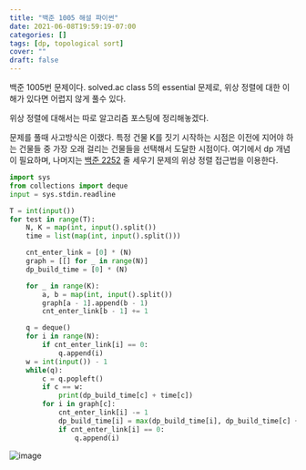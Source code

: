 ```yaml
---
title: "백준 1005 해설 파이썬"
date: 2021-06-08T19:59:19-07:00
categories: []
tags: [dp, topological sort]
cover: ""
draft: false
---
```


백준 1005번 문제이다. solved.ac class 5의 essential 문제로, 위상 정렬에 대한 이해가 있다면 어렵지 않게 풀수 있다.

위상 정렬에 대해서는 따로 알고리즘 포스팅에 정리해놓겠다.

문제를 풀때 사고방식은 이랬다. 특정 건물 K를 짓기 시작하는 시점은 이전에 지어야 하는 건물들 중 가장 오래 걸리는 건물들을 선택해서 도달한 시점이다. 여기에서 dp 개념이 필요하며, 나머지는 [백준 2252](https://www.acmicpc.net/problem/2252) 줄 세우기 문제의 위상 정렬 접근법을 이용한다.

```python
import sys
from collections import deque
input = sys.stdin.readline

T = int(input())
for test in range(T):
    N, K = map(int, input().split())
    time = list(map(int, input().split()))

    cnt_enter_link = [0] * (N)
    graph = [[] for _ in range(N)]
    dp_build_time = [0] * (N)

    for _ in range(K):
        a, b = map(int, input().split())
        graph[a - 1].append(b - 1)
        cnt_enter_link[b - 1] += 1

    q = deque()
    for i in range(N):
        if cnt_enter_link[i] == 0:
            q.append(i)
    w = int(input()) - 1
    while(q):
        c = q.popleft()
        if c == w:
            print(dp_build_time[c] + time[c])
        for i in graph[c]:
            cnt_enter_link[i] -= 1
            dp_build_time[i] = max(dp_build_time[i], dp_build_time[c] + time[c])
            if cnt_enter_link[i] == 0:
                q.append(i)
```

![image](/img/boj1005.png)
